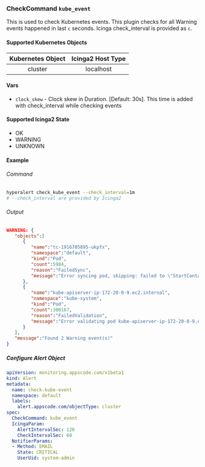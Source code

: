 ### CheckCommand `kube_event`

This is used to check Kubernetes events. This plugin checks for all Warning events happened in last `c` seconds. Icinga check_interval is provided as `c`.

#### Supported Kubernetes Objects

| Kubernetes Object | Icinga2 Host Type |
| :---:             | :---:             |
| cluster           | localhost         |

#### Vars

* `clock_skew` - Clock skew in Duration. [Default: 30s]. This time is added with check_interval while checking events

#### Supported Icinga2 State

* OK
* WARNING
* UNKNOWN

#### Example
###### Command
```sh
hyperalert check_kube_event --check_interval=1m
# --check_interval are provided by Icinga2
```
###### Output
```json
WARNING: {
   "objects":[  
      {  
         "name":"tc-1916705895-ukpfx",
         "namespace":"default",
         "kind":"Pod",
         "count":5984,
         "reason":"FailedSync",
         "message":"Error syncing pod, skipping: failed to \"StartContainer\" for \"tc\" with ImagePullBackOff: \"Back-off pulling image \\\"appscode/tillerc:765a57f\\\"\"\n"
      },
      {  
         "name":"kube-apiserver-ip-172-20-0-9.ec2.internal",
         "namespace":"kube-system",
         "kind":"Pod",
         "count":300167,
         "reason":"FailedValidation",
         "message":"Error validating pod kube-apiserver-ip-172-20-0-9.ec2.internal.kube-system from file, ignoring: metadata.name: Duplicate value: \"kube-apiserver-ip-172-20-0-9.ec2.internal\""
      }
   ],
   "message":"Found 2 Warning event(s)"
}
```

##### Configure Alert Object
```yaml
apiVersion: monitoring.appscode.com/v1beta1
kind: Alert
metadata:
  name: check-kube-event
  namespace: default
  labels:
    alert.appscode.com/objectType: cluster
spec:
  CheckCommand: kube_event
  IcingaParam:
    AlertIntervalSec: 120
    CheckIntervalSec: 60
  NotifierParams:
  - Method: EMAIL
    State: CRITICAL
    UserUid: system-admin
```
